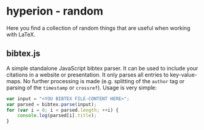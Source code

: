 # hyperion - random
Here you find a collection of random things that are useful when working with LaTeX.

## bibtex.js
A simple standalone JavaScript bibtex parser. It can be used to include your citations in a website or presentation. It only parses all entries to key-value-maps. No further processing is made (e.g. splitting of the `author` tag or parsing of the `timestamp` or `crossref`). Usage is very simple:

```javascript
var input = "<YOU BIBTEX FILE-CONTENT HERE>";
var parsed = bibtex.parse(input);
for (var i = 0; i < parsed.length; ++i) {
    console.log(parsed[i].title);
}
```

